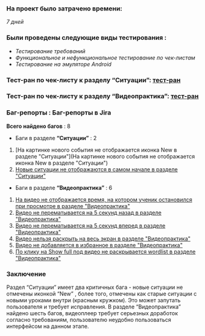 ### На проект было затрачено времени:
_7 дней_
### Были проведены следующие виды тестирования :
* _Тестирование требований_ 
* _Функциональное и нефункциональное тестирование по чек-листам_
* _Тестирование на эмуляторе Android_
 
 
### Тест-ран по чек-листу к разделу “Ситуации”: [тест-ран](https://docs.google.com/spreadsheets/d/1HgUTby7MBoHEaLnq9z4JI4YPiqesictnyMq4D8zSg6U/edit?usp=sharing)
### Тест-ран по чек-листу к разделу “Видеопрактика”: [тест-ран](https://docs.google.com/spreadsheets/d/1BeDj8BWn9QKcpCXtYh5Kzx9i2Tt9L9tX4117CCaCrbQ/edit?usp=sharing)


### Баг-репорты : Баг-репорты в Jira
**Всего найдено багов** : 8
* Баги в разделе **“Ситуации”** : 2
1. [На картинке нового события не отображается иконка New в разделе "Ситуации"](На картинке нового события не отображается иконка New в разделе "Ситуации")
2. [Новые ситуации не отображаются в самом начале в разделе "Ситуации" ](https://docs.google.com/document/d/15AcYDybGdlbb8Sgyfq4rS4N5xNbdGlq_ZJMGPNRPGx0/edit?usp=sharing)
* Баги в разделе **“Видеопрактика”** : 6
1. [На видео не отображается время, на котором ученик остановился при просмотре в разделе "Видеопрактика"](https://docs.google.com/document/d/1qoiUcukX0HbBm1whzCL-EQsVGxhbtqqZaKt2XMjxV74/edit?usp=sharing)
2. [Видео не перематывается на 5 секунд назад в разделе "Видеопрактика"](https://docs.google.com/document/d/1XrnwYyBFrk-IrRXmQ9kY4tqZHLxckfsfJtQS47z4vvU/edit?usp=sharing)
3. [Видео не перематывается на 5 секунд вперед в разделе "Видеопрактика"](https://docs.google.com/document/d/1SN1PEiGO9wqV5M-v9keVNGdd7bJPvLryjGkb1OCcZLg/edit?usp=sharing)
4. [Видео нельзя раскрыть на весь экран в разделе "Видеопрактика"](https://docs.google.com/document/d/1weY2t0GisBXsmWHfZRv4EH0gbst7Osffu_-Kq1m93sY/edit?usp=sharing)
5. [Видео не добавляется в избранное в разделе "Видеопрактика" ](https://docs.google.com/document/d/1CCTzc7KIRMnPc9hm9LPls6HQlY9WILoQHuqbAVHJJQM/edit?usp=sharing)
6. [По клику на Show full под видео не раскрывается wordlist в разделе "Видеопрактика" ](https://docs.google.com/document/d/11S9e75tW_wrOc90z5CIc-lOVw06hPOt4Frl5DMIjVGY/edit?usp=sharing)


### Заключение
Раздел “Ситуации” имеет два критичных бага - новые ситуации не отмечены иконкой “New” , более того, отмечены как старые ситуации с новыми уроками внутри (красным кружком). Это может запутать пользователя и требует исправления.
В разделе “Видеопрактика” найдено шесть багов, видеоплеер требует серьезных доработок согласно требованиям, пользователю неудобно пользоваться интерфейсом на данном этапе.


